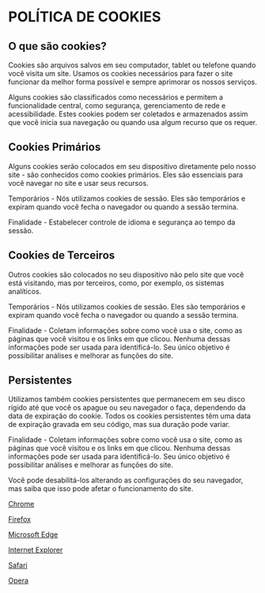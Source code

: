 # POLÍTICA DE COOKIES


## O que são cookies?

Cookies são arquivos salvos em seu computador, tablet ou telefone quando você visita um site. Usamos os cookies necessários para fazer o site funcionar da melhor forma possível e sempre aprimorar os nossos serviços.

Alguns cookies são classificados como necessários e permitem a funcionalidade central, como segurança, gerenciamento de rede e acessibilidade. Estes cookies podem ser coletados e armazenados assim que você inicia sua navegação ou quando usa algum recurso que os requer.


## Cookies Primários

Alguns cookies serão colocados em seu dispositivo diretamente pelo nosso site - são conhecidos como cookies primários. Eles são essenciais para você navegar no site e usar seus recursos.

Temporários - Nós utilizamos cookies de sessão. Eles são temporários e expiram quando você fecha o navegador ou quando a sessão termina.

Finalidade - Estabelecer controle de idioma e segurança ao tempo da sessão.


## Cookies de Terceiros

Outros cookies são colocados no seu dispositivo não pelo site que você está visitando, mas por terceiros, como, por exemplo, os sistemas analíticos.

Temporários - Nós utilizamos cookies de sessão. Eles são temporários e expiram quando você fecha o navegador ou quando a sessão termina.

Finalidade - Coletam informações sobre como você usa o site, como as páginas que você visitou e os links em que clicou. Nenhuma dessas informações pode ser usada para identificá-lo. Seu único objetivo é possibilitar análises e melhorar as funções do site.


## Persistentes

Utilizamos também cookies persistentes que permanecem em seu disco rígido até que você os apague ou seu navegador o faça, dependendo da data de expiração do cookie. Todos os cookies persistentes têm uma data de expiração gravada em seu código, mas sua duração pode variar.

Finalidade - Coletam informações sobre como você usa o site, como as páginas que você visitou e os links em que clicou. Nenhuma dessas informações pode ser usada para identificá-lo. Seu único objetivo é possibilitar análises e melhorar as funções do site.

Você pode desabilitá-los alterando as configurações do seu navegador, mas saiba que isso pode afetar o funcionamento do site.


[Chrome](https://support.google.com/chrome/answer/95647?co=GENIE.Platform%3DDesktop&hl=pt-BR)

[Firefox](https://support.mozilla.org/pt-BR/kb/desative-cookies-terceiros-impedir-rastreamento)

[Microsoft Edge](https://support.microsoft.com/pt-br/microsoft-edge/excluir-cookies-no-microsoft-edge-63947406-40ac-c3b8-57b9-2a946a29ae09)

[Internet Explorer](https://support.microsoft.com/pt-br/windows/excluir-e-gerenciar-cookies-168dab11-0753-043d-7c16-ede5947fc64d)

[Safari](https://support.apple.com/pt-br/guide/safari/sfri11471/mac)

[Opera](https://help.opera.com/en/latest/web-preferences/#cookies)